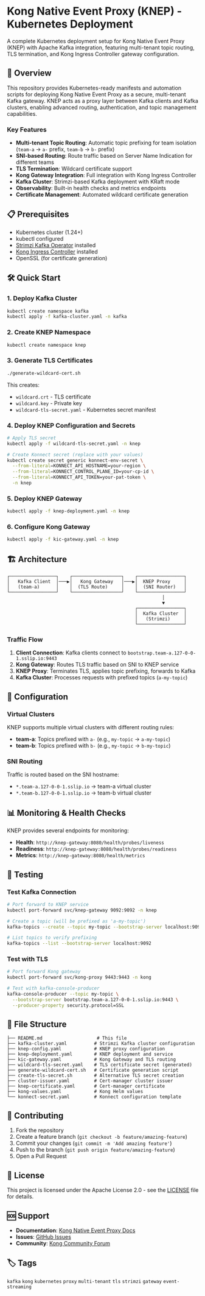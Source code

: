 # Kong Native Event Proxy (KNEP) - Kubernetes Deployment

A complete Kubernetes deployment setup for Kong Native Event Proxy (KNEP) with Apache Kafka integration, featuring multi-tenant topic routing, TLS termination, and Kong Ingress Controller gateway configuration.

## 🚀 Overview

This repository provides Kubernetes-ready manifests and automation scripts for deploying Kong Native Event Proxy as a secure, multi-tenant Kafka gateway. KNEP acts as a proxy layer between Kafka clients and Kafka clusters, enabling advanced routing, authentication, and topic management capabilities.

### Key Features

- **Multi-tenant Topic Routing**: Automatic topic prefixing for team isolation (`team-a` → `a-` prefix, `team-b` → `b-` prefix)
- **SNI-based Routing**: Route traffic based on Server Name Indication for different teams
- **TLS Termination**: Wildcard certificate support
- **Kong Gateway Integration**: Full integration with Kong Ingress Controller
- **Kafka Cluster**: Strimzi-based Kafka deployment with KRaft mode
- **Observability**: Built-in health checks and metrics endpoints
- **Certificate Management**: Automated wildcard certificate generation

## 📋 Prerequisites

- Kubernetes cluster (1.24+)
- kubectl configured
- [Strimzi Kafka Operator](https://strimzi.io/) installed
- [Kong Ingress Controller](https://docs.konghq.com/kubernetes-ingress-controller/) installed
- OpenSSL (for certificate generation)

## 🛠️ Quick Start

### 1. Deploy Kafka Cluster

```bash
kubectl create namespace kafka
kubectl apply -f kafka-cluster.yaml -n kafka
```

### 2. Create KNEP Namespace

```bash
kubectl create namespace knep
```

### 3. Generate TLS Certificates

```bash
./generate-wildcard-cert.sh
```

This creates:
- `wildcard.crt` - TLS certificate
- `wildcard.key` - Private key
- `wildcard-tls-secret.yaml` - Kubernetes secret manifest

### 4. Deploy KNEP Configuration and Secrets

```bash
# Apply TLS secret
kubectl apply -f wildcard-tls-secret.yaml -n knep

# Create Konnect secret (replace with your values)
kubectl create secret generic konnect-env-secret \
  --from-literal=KONNECT_API_HOSTNAME=your-region \
  --from-literal=KONNECT_CONTROL_PLANE_ID=your-cp-id \
  --from-literal=KONNECT_API_TOKEN=your-pat-token \
  -n knep
```

### 5. Deploy KNEP Gateway

```bash
kubectl apply -f knep-deployment.yaml -n knep
```

### 6. Configure Kong Gateway

```bash
kubectl apply -f kic-gateway.yaml -n knep
```

## 🏗️ Architecture

```
┌─────────────────┐    ┌──────────────────┐    ┌─────────────────┐
│   Kafka Client  │───▶│   Kong Gateway   │───▶│  KNEP Proxy     │
│   (team-a)      │    │  (TLS Route)     │    │  (SNI Router)   │
└─────────────────┘    └──────────────────┘    └─────────────────┘
                                                         │
                                                         ▼
                                               ┌─────────────────┐
                                               │  Kafka Cluster  │
                                               │   (Strimzi)     │
                                               └─────────────────┘
```

### Traffic Flow

1. **Client Connection**: Kafka clients connect to `bootstrap.team-a.127-0-0-1.sslip.io:9443`
2. **Kong Gateway**: Routes TLS traffic based on SNI to KNEP service
3. **KNEP Proxy**: Terminates TLS, applies topic prefixing, forwards to Kafka
4. **Kafka Cluster**: Processes requests with prefixed topics (`a-my-topic`)

## 🔧 Configuration

### Virtual Clusters

KNEP supports multiple virtual clusters with different routing rules:

- **team-a**: Topics prefixed with `a-` (e.g., `my-topic` → `a-my-topic`)
- **team-b**: Topics prefixed with `b-` (e.g., `my-topic` → `b-my-topic`)

### SNI Routing

Traffic is routed based on the SNI hostname:
- `*.team-a.127-0-0-1.sslip.io` → team-a virtual cluster
- `*.team-b.127-0-0-1.sslip.io` → team-b virtual cluster

## 📊 Monitoring & Health Checks

KNEP provides several endpoints for monitoring:

- **Health**: `http://knep-gateway:8080/health/probes/liveness`
- **Readiness**: `http://knep-gateway:8080/health/probes/readiness`
- **Metrics**: `http://knep-gateway:8080/health/metrics`

## 🧪 Testing

### Test Kafka Connection

```bash
# Port forward to KNEP service
kubectl port-forward svc/knep-gateway 9092:9092 -n knep

# Create a topic (will be prefixed as 'a-my-topic')
kafka-topics --create --topic my-topic --bootstrap-server localhost:9092

# List topics to verify prefixing
kafka-topics --list --bootstrap-server localhost:9092
```

### Test with TLS

```bash
# Port forward Kong gateway
kubectl port-forward svc/kong-proxy 9443:9443 -n kong

# Test with kafka-console-producer
kafka-console-producer --topic my-topic \
  --bootstrap-server bootstrap.team-a.127-0-0-1.sslip.io:9443 \
  --producer-property security.protocol=SSL
```

## 📁 File Structure

```
├── README.md                    # This file
├── kafka-cluster.yaml          # Strimzi Kafka cluster configuration
├── knep-config.yaml            # KNEP proxy configuration
├── knep-deployment.yaml        # KNEP deployment and service
├── kic-gateway.yaml            # Kong Gateway and TLS routing
├── wildcard-tls-secret.yaml    # TLS certificate secret (generated)
├── generate-wildcard-cert.sh   # Certificate generation script
├── create-tls-secret.sh        # Alternative TLS secret creation
├── cluster-issuer.yaml         # Cert-manager cluster issuer
├── knep-certificate.yaml       # Cert-manager certificate
├── kong-values.yaml            # Kong Helm values
└── konnect-secret.yaml         # Konnect configuration template
```

## 🤝 Contributing

1. Fork the repository
2. Create a feature branch (`git checkout -b feature/amazing-feature`)
3. Commit your changes (`git commit -m 'Add amazing feature'`)
4. Push to the branch (`git push origin feature/amazing-feature`)
5. Open a Pull Request

## 📄 License

This project is licensed under the Apache License 2.0 - see the [LICENSE](LICENSE) file for details.

## 🆘 Support

- **Documentation**: [Kong Native Event Proxy Docs](https://docs.konghq.com/gateway/latest/kong-native-event-proxy/)
- **Issues**: [GitHub Issues](https://github.com/hguerrero/kong-native-event-proxy-kubernetes/issues)
- **Community**: [Kong Community Forum](https://discuss.konghq.com/)

## 🏷️ Tags

`kafka` `kong` `kubernetes` `proxy` `multi-tenant` `tls` `strimzi` `gateway` `event-streaming`
